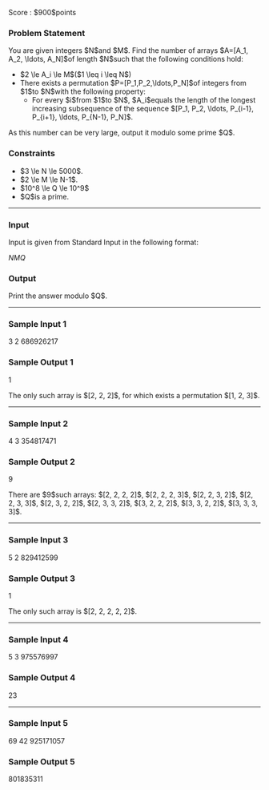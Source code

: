 
<div>

<span>

<span>

<p>
Score : $900$points
</p>

<div>

<section>

### **Problem Statement**

<p>
You are given integers $N$and $M$.
Find the number of arrays $A=[A_1, A_2, \ldots, A_N]$of length $N$such that the following conditions hold:
</p>

<ul>

<li>
$2 \le A_i \le M$($1 \leq i \leq N$)
</li>

<li>
There exists a permutation $P=[P_1,P_2,\ldots,P_N]$of integers from $1$to $N$with the following property:
<ul>

<li>
For every $i$from $1$to $N$, $A_i$equals the length of the longest increasing subsequence of the sequence $[P_1, P_2, \ldots, P_{i-1}, P_{i+1}, \ldots, P_{N-1}, P_N]$.
</li>

</ul>

</li>

</ul>

<p>
As this number can be very large, output it modulo some prime $Q$.
</p>

</section>

</div>

<div>

<section>

### **Constraints**

<ul>

<li>
$3 \le N \le 5000$.
</li>

<li>
$2 \le M \le N-1$.
</li>

<li>
$10^8 \le Q \le 10^9$
</li>

<li>
$Q$is a prime.
</li>

</ul>

</section>

</div>

---

<div>

<div>

<section>

### **Input**

<p>
Input is given from Standard Input in the following format:
</p>

<div>

$N$$M$$Q$
</div>

</section>

</div>

<div>

<section>

### **Output**

<p>
Print the answer modulo $Q$.
</p>

</section>

</div>

</div>

---

<div>

<section>

### **Sample Input 1**

<div>

3 2 686926217

</div>

</section>

</div>

<div>

<section>

### **Sample Output 1**

<div>

1

</div>

<p>
The only such array is $[2, 2, 2]$, for which exists a permutation $[1, 2, 3]$.
</p>

</section>

</div>

---

<div>

<section>

### **Sample Input 2**

<div>

4 3 354817471

</div>

</section>

</div>

<div>

<section>

### **Sample Output 2**

<div>

9

</div>

<p>
There are $9$such arrays: $[2, 2, 2, 2]$, $[2, 2, 2, 3]$, $[2, 2, 3, 2]$, $[2, 2, 3, 3]$, $[2, 3, 2, 2]$, $[2, 3, 3, 2]$, $[3, 2, 2, 2]$, $[3, 3, 2, 2]$, $[3, 3, 3, 3]$.
</p>

</section>

</div>

---

<div>

<section>

### **Sample Input 3**

<div>

5 2 829412599

</div>

</section>

</div>

<div>

<section>

### **Sample Output 3**

<div>

1

</div>

<p>
The only such array is $[2, 2, 2, 2, 2]$.
</p>

</section>

</div>

---

<div>

<section>

### **Sample Input 4**

<div>

5 3 975576997

</div>

</section>

</div>

<div>

<section>

### **Sample Output 4**

<div>

23

</div>

</section>

</div>

---

<div>

<section>

### **Sample Input 5**

<div>

69 42 925171057

</div>

</section>

</div>

<div>

<section>

### **Sample Output 5**

<div>

801835311

</div>

</section>

</div>

</span>

</span>

</div>
